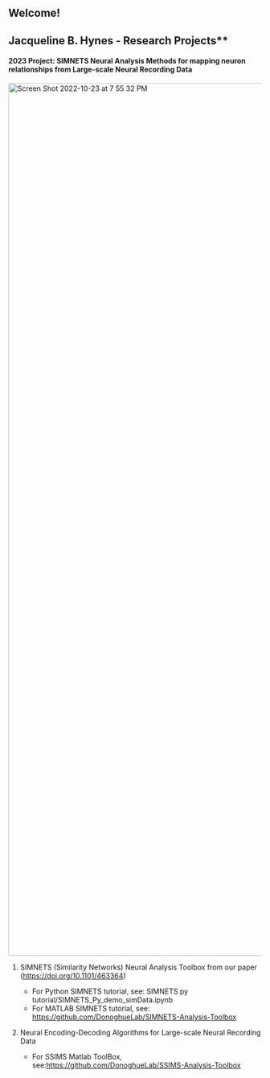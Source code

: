 ## Welcome! 
## Jacqueline B. Hynes - Research Projects**

#### 2023 Project: SIMNETS Neural Analysis Methods for mapping neuron relationships from Large-scale Neural Recording Data
<img width="1737" alt="Screen Shot 2022-10-23 at 7 55 32 PM" src="https://user-images.githubusercontent.com/29176759/197424575-b2c940d1-7b19-4b47-a9ef-6082f6e24fa8.png">

1. SIMNETS (Similarity Networks) Neural Analysis Toolbox from our paper (https://doi.org/10.1101/463364)
   
      - For Python SIMNETS tutorial, see:  SIMNETS py tutorial/SIMNETS_Py_demo_simData.ipynb
      - For MATLAB SIMNETS tutorial, see:  https://github.com/DonoghueLab/SIMNETS-Analysis-Toolbox
     
2. Neural Encoding-Decoding Algorithms for Large-scale Neural Recording Data
   
      - For SSIMS Matlab ToolBox, see:https://github.com/DonoghueLab/SSIMS-Analysis-Toolbox
      


